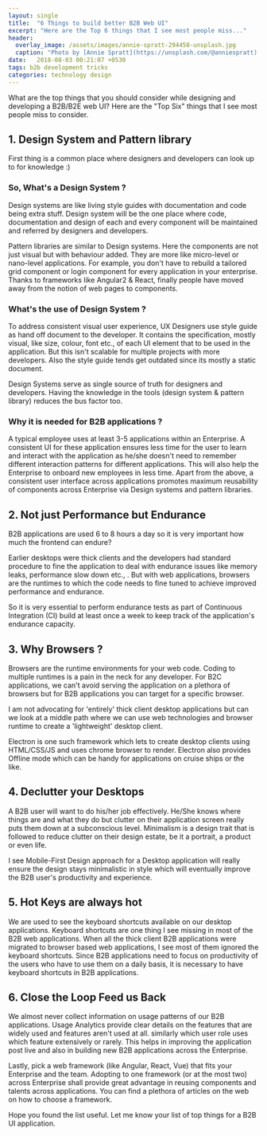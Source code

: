 ```yaml
---
layout: single
title:  "6 Things to build better B2B Web UI"
excerpt: "Here are the Top 6 things that I see most people miss..."
header:
  overlay_image: /assets/images/annie-spratt-294450-unsplash.jpg
  caption: "Photo by [Annie Spratt](https://unsplash.com/@anniespratt) on [**Unsplash**](https://unsplash.com)"
date:   2018-08-03 00:21:07 +0530
tags: b2b development tricks
categories: technology design
---
```



What are the top things that you should consider while designing and developing a B2B/B2E web UI? Here are the "Top Six" things that I see most people miss to consider.

## 1. Design System and Pattern library
		
First thing is a common place where designers and developers can look up to for knowledge :) 

###  So, What's a Design System ? 
Design systems are like living style guides with documentation and code being extra stuff. Design system will be the one place where code, documentation and design of each and every component will be maintained and referred by designers and developers.

Pattern libraries are similar to Design systems. Here the components are not just visual but with behaviour added. They are more like micro-level or nano-level applications. For example, you don't have to rebuild a tailored grid component or login component for every application in your enterprise. Thanks to frameworks like Angular2 & React, finally people have moved away from the notion of web pages to components.

###  What's the use of Design System ?
To address consistent visual user experience, UX Designers use style guide as hand off document to the developer. It contains the specification, mostly visual, like size, colour, font etc., of each UI element that to be used in the application. But this isn't scalable for multiple projects with more developers. Also the style guide tends get outdated since its mostly a static document. 

Design Systems serve as single source of truth for designers and developers. Having the knowledge in the tools (design system & pattern library) reduces the bus factor too. 

###  Why it is needed for B2B applications ? 
A typical employee uses at least 3-5 applications within an Enterprise. A consistent UI for these application ensures less time for the user to learn and interact with the application as he/she doesn't need to remember different interaction patterns for different applications. This will also help the Enterprise to onboard new employees in less time. Apart from the above, a consistent user interface across applications promotes maximum reusability of components across Enterprise via Design systems and pattern libraries.  

## 2. Not just Performance but Endurance  

B2B applications are used 6 to 8 hours a day so it is very important how much the frontend can endure? 

Earlier desktops were thick clients and the developers had standard procedure to fine the application to deal with endurance issues like memory leaks, performance slow down etc., . But with web applications, browsers are the runtimes to which the code needs to fine tuned to achieve improved performance and endurance. 

So it is very essential to perform endurance tests as part of Continuous Integration (CI) build at least once a week to keep track of the application's endurance capacity.

## 3. Why Browsers ? 

Browsers are the runtime environments for your web code. Coding to multiple runtimes is a pain in the neck for any developer. For B2C applications, we can't avoid serving the application on a plethora of browsers but for B2B applications you can target for a specific browser. 

I am not advocating for 'entirely' thick client desktop applications but can we look at a middle path where we can use web technologies and browser runtime to create a 'lightweight' desktop client.  
        
Electron is one such framework which lets to create desktop clients using HTML/CSS/JS and uses chrome browser to render. Electron also provides Offline mode which can be handy for applications on cruise ships or the like. 

## 4. Declutter your Desktops

A B2B user will want to do his/her job effectively. He/She knows where things are and what they do but clutter on their application screen really puts them down at a subconscious level. Minimalism is a design trait that is followed to reduce clutter on their design estate, be it a portrait, a product or even life. 
       
I see Mobile-First Design approach for a Desktop application will really ensure the design stays minimalistic in style which will eventually improve the B2B user's productivity and experience. 

## 5. Hot Keys are always hot

We are used to see the keyboard shortcuts available on our desktop applications. Keyboard shortcuts are one thing I see missing in most of the B2B web applications. When all the thick client B2B applications were migrated to browser based web applications, I see most of them ignored the keyboard shortcuts. Since B2B applications need to focus on productivity of the users who have to use them on a daily basis, it is necessary to have keyboard shortcuts in B2B applications. 

## 6. Close the Loop Feed us Back 

We almost never collect information on usage patterns of our B2B applications. Usage Analytics provide clear details on the features that are widely used and features aren't used at all. similarly which user role uses which feature extensively or rarely. This helps in improving the application post live and also in building new B2B applications across the Enterprise.
	   
Lastly, pick a web framework (like Angular, React, Vue) that fits your Enterprise and the team. Adopting to one framework (or at the most two) across Enterprise shall provide great advantage in reusing components and talents across applications. You can find a plethora of articles on the web on how to choose a framework.

Hope you found the list useful. Let me know your list of top things for a B2B UI application.
